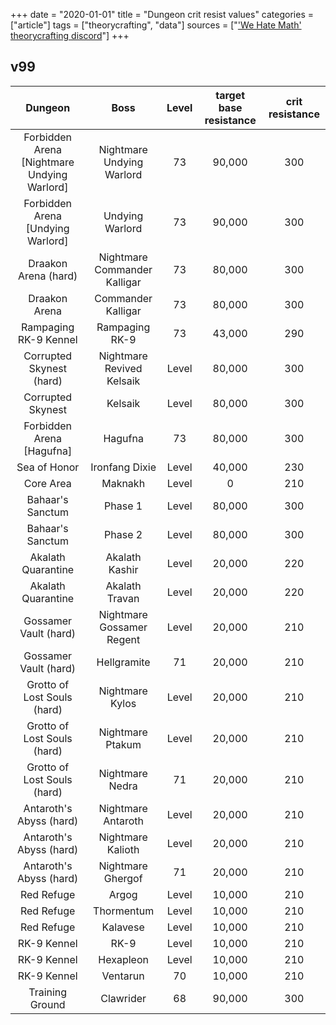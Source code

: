 +++
date = "2020-01-01"
title = "Dungeon crit resist values"
categories = ["article"]
tags = ["theorycrafting", "data"]
sources = ["['We Hate Math' theorycrafting discord](https://discord.gg/zY7bbFp)"]
+++

## v99
| Dungeon | Boss | Level | target base resistance | crit resistance |
| :-: | :-: | :-: | :-: | :-: |
| Forbidden Arena [Nightmare Undying Warlord] | Nightmare Undying Warlord | 73 | 90,000 | 300 |
| Forbidden Arena [Undying Warlord] | Undying Warlord | 73 | 90,000 | 300 |
| Draakon Arena (hard) | Nightmare Commander Kalligar | 73 | 80,000 | 300 |
| Draakon Arena | Commander Kalligar | 73 | 80,000 | 300 |
| Rampaging RK-9 Kennel | Rampaging RK-9 | 73 | 43,000 | 290 |
| Corrupted Skynest (hard) | Nightmare Revived Kelsaik | Level | 80,000 | 300 |
| Corrupted Skynest | Kelsaik | Level | 80,000 | 300 |
| Forbidden Arena [Hagufna] | Hagufna | 73 | 80,000 | 300 |
| Sea of Honor | Ironfang Dixie | Level | 40,000 | 230 |
| Core Area | Maknakh | Level | 0 | 210 |
| Bahaar's Sanctum | Phase 1 | Level | 80,000 | 300 |
| Bahaar's Sanctum | Phase 2 | Level | 80,000 | 300 |
| Akalath Quarantine | Akalath Kashir | Level | 20,000 | 220 |
| Akalath Quarantine | Akalath Travan | Level | 20,000 | 220 |
| Gossamer Vault (hard) | Nightmare Gossamer Regent | Level | 20,000 | 210 |
| Gossamer Vault (hard) | Hellgramite | 71 | 20,000 | 210 |
| Grotto of Lost Souls (hard) | Nightmare Kylos | Level | 20,000 | 210 |
| Grotto of Lost Souls (hard) | Nightmare Ptakum | Level | 20,000 | 210 |
| Grotto of Lost Souls (hard) | Nightmare Nedra | 71 | 20,000 | 210 |
| Antaroth's Abyss (hard) | Nightmare Antaroth | Level | 20,000 | 210 |
| Antaroth's Abyss (hard) | Nightmare Kalioth | Level | 20,000 | 210 |
| Antaroth's Abyss (hard) | Nightmare Ghergof | 71 | 20,000 | 210 |
| Red Refuge | Argog | Level | 10,000 | 210 |
| Red Refuge | Thormentum | Level | 10,000 | 210 |
| Red Refuge | Kalavese | Level | 10,000 | 210 |
| RK-9 Kennel | RK-9 | Level | 10,000 | 210 |
| RK-9 Kennel | Hexapleon | Level | 10,000 | 210 |
| RK-9 Kennel | Ventarun | 70 | 10,000 | 210 |
| Training Ground | Clawrider | 68 | 90,000 | 300 |
